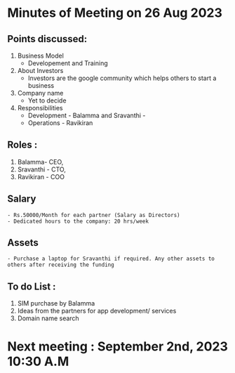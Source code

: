 # Minutes of Meeting on 26 Aug 2023

## Points discussed:
1. Business Model 
    - Developement and Training
2. About Investors 
    - Investors are the google community which helps others to start a business
3. Company name 
    - Yet to decide 
4. Responsibilities 
    - Development - Balamma and Sravanthi - 
    - Operations  - Ravikiran 

## Roles : 
1. Balamma- CEO, 
2. Sravanthi - CTO,
3. Ravikiran - COO

## Salary 
    - Rs.50000/Month for each partner (Salary as Directors)
    - Dedicated hours to the company: 20 hrs/week

## Assets  
    - Purchase a laptop for Sravanthi if required. Any other assets to others after receiving the funding

## To do List : 
1. SIM purchase by Balamma
2. Ideas from the partners for app development/ services
3. Domain name search

# Next meeting : September 2nd, 2023 10:30 A.M